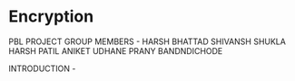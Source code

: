 # Encryption
PBL PROJECT
GROUP MEMBERS - HARSH BHATTAD
                SHIVANSH SHUKLA
                HARSH PATIL
                ANIKET UDHANE
                PRANY BANDNDICHODE
                
INTRODUCTION -
